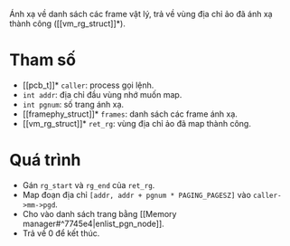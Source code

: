 Ánh xạ về danh sách các frame vật lý, trả về vùng địa chỉ ảo đã ánh xạ thành công ([[vm_rg_struct]]\*).
# Tham số
- [[pcb_t]]* `caller`: process gọi lệnh.
- `int addr`: địa chỉ đầu vùng nhớ muốn map.
- `int pgnum`: số trang ánh xạ.
- [[framephy_struct]]* `frames`: danh sách các frame ánh xạ.
- [[vm_rg_struct]]* `ret_rg`: vùng địa chỉ ảo đã map thành công.
# Quá trình
- Gán `rg_start` và `rg_end` của `ret_rg`.
- Map đoạn địa chỉ `[addr, addr + pgnum * PAGING_PAGESZ]` vào `caller->mm->pgd`.
- Cho vào danh sách trang bằng [[Memory manager#^7745e4|enlist_pgn_node]].
- Trả về 0 để kết thúc.